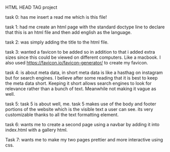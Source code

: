 HTML HEAD TAG project

task 0: has me insert a read me which is this file! 

task 1: had me create an html page with the standard doctype line to declare that this is an html file and then add english as the language. 

task 2: was simply adding the title to the html file.

task 3: wanted a favicon to be added so in addition to that i added extra sizes since this could be viewed on different computers. Like a macbook. 
I also used https://favicon.io/favicon-generator/ to create my favicon. 

task 4: is about meta data, in short meta data is like a hasthag on instagram but for search engines. I believe after some reading that it is best to keep the meta data short. 
Keeping it short allows search engines to look for relevance rather than a bunch of text. Meanwhile not making it vague as well.

task 5: task 5 is about well, me. task 5 makes use of the body and footer portions of the website which is the visible text a user can see.
its very customizable thanks to all the text formatting element.

task 6: wants me to create a second page using a navbar by adding it into index.html with a gallery html. 

Task 7: wants me to make my two pages prettier and more interactive using css. 
